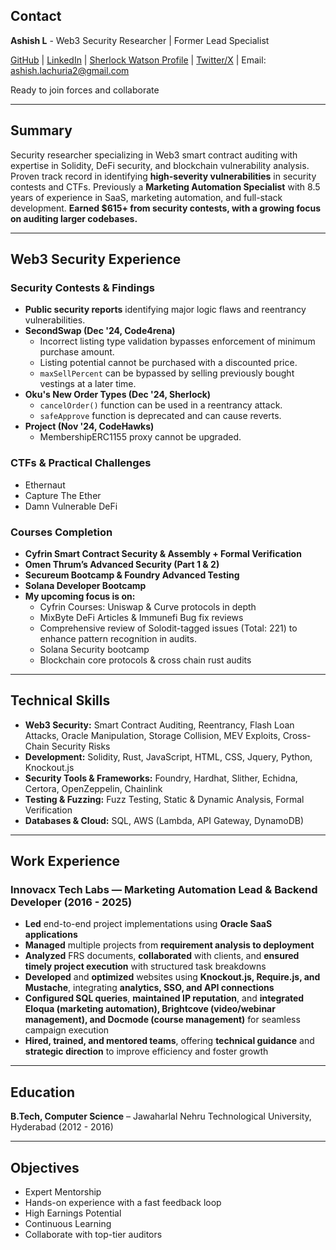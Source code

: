 
## **Contact**

**Ashish L** - Web3 Security Researcher | Former Lead Specialist

[GitHub](https://github.com/ashishlach) | [LinkedIn](https://www.linkedin.com/in/ashish-lachuria) | [Sherlock Watson Profile](https://audits.sherlock.xyz/watson/AshishLac) | [Twitter/X](https://x.com/0x_Ashish) | Email: ashish.lachuria2@gmail.com

Ready to join forces and collaborate

---

## **Summary**

Security researcher specializing in Web3 smart contract auditing with expertise in Solidity, DeFi security, and blockchain vulnerability analysis. Proven track record in identifying **high-severity vulnerabilities** in security contests and CTFs. Previously a **Marketing Automation Specialist** with 8.5 years of experience in SaaS, marketing automation, and full-stack development. **Earned $615+ from security contests, with a growing focus on auditing larger codebases.**

---

## **Web3 Security Experience**

### **Security Contests & Findings**

- **Public security reports** identifying major logic flaws and reentrancy vulnerabilities.
- **SecondSwap (Dec '24, Code4rena)**
    - Incorrect listing type validation bypasses enforcement of minimum purchase amount.
    - Listing potential cannot be purchased with a discounted price.
    - `maxSellPercent` can be bypassed by selling previously bought vestings at a later time.
- **Oku's New Order Types (Dec '24, Sherlock)**
    - `cancelOrder()` function can be used in a reentrancy attack.
    - `safeApprove` function is deprecated and can cause reverts.
- **Project (Nov '24, CodeHawks)**
    - MembershipERC1155 proxy cannot be upgraded.

### **CTFs & Practical Challenges**

- Ethernaut
- Capture The Ether
- Damn Vulnerable DeFi

### **Courses Completion**

- **Cyfrin Smart Contract Security & Assembly + Formal Verification**
- **Omen Thrum’s Advanced Security (Part 1 & 2)**
- **Secureum Bootcamp & Foundry Advanced Testing**
- **Solana Developer Bootcamp**
- **My upcoming focus is on:**
    - Cyfrin Courses: Uniswap & Curve protocols in depth
    - MixByte DeFi Articles & Immunefi Bug fix reviews
    - Comprehensive review of Solodit-tagged issues (Total: 221) to enhance pattern recognition in audits.
    - Solana Security bootcamp
    - Blockchain core protocols & cross chain rust audits

---

## **Technical Skills**

- **Web3 Security:** Smart Contract Auditing, Reentrancy, Flash Loan Attacks, Oracle Manipulation, Storage Collision, MEV Exploits, Cross-Chain Security Risks
- **Development:** Solidity, Rust, JavaScript, HTML, CSS, Jquery, Python, Knockout.js
- **Security Tools & Frameworks:** Foundry, Hardhat, Slither, Echidna, Certora, OpenZeppelin, Chainlink
- **Testing & Fuzzing:** Fuzz Testing, Static & Dynamic Analysis, Formal Verification
- **Databases & Cloud:** SQL, AWS (Lambda, API Gateway, DynamoDB)

---

## **Work Experience**

### **Innovacx Tech Labs** — Marketing Automation Lead & Backend Developer (2016 - 2025)

- **Led** end-to-end project implementations using **Oracle SaaS applications**
- **Managed** multiple projects from **requirement analysis to deployment**
- **Analyzed** FRS documents, **collaborated** with clients, and **ensured timely project execution** with structured task breakdowns
- **Developed** and **optimized** websites using **Knockout.js, Require.js, and Mustache**, integrating **analytics, SSO, and API connections**
- **Configured SQL queries**, **maintained IP reputation**, and **integrated Eloqua (marketing automation), Brightcove (video/webinar management), and Docmode (course management)** for seamless campaign execution
- **Hired, trained, and mentored teams**, offering **technical guidance** and **strategic direction** to improve efficiency and foster growth

---

## **Education**

**B.Tech, Computer Science** – Jawaharlal Nehru Technological University, Hyderabad (2012 - 2016)

---

## **Objectives**
- Expert Mentorship
- Hands-on experience with a fast feedback loop
- High Earnings Potential
- Continuous Learning
- Collaborate with top-tier auditors
